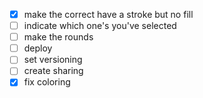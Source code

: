 - [x] make the correct have a stroke but no fill
- [ ] indicate which one's you've selected
- [ ] make the rounds
- [ ] deploy
- [ ] set versioning
- [ ] create sharing
- [x] fix coloring
